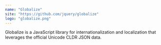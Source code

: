 ```yaml
---
name: "Globalize"
site: "https://github.com/jquery/globalize"
logo: "globalize.png"
---
```


Globalize is a JavaScript library for internationalization and localization that leverages the official Unicode CLDR JSON data.
